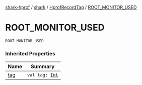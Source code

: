 [shark-hprof](../../index.md) / [shark](../index.md) / [HprofRecordTag](index.md) / [ROOT_MONITOR_USED](./-r-o-o-t_-m-o-n-i-t-o-r_-u-s-e-d.md)

# ROOT_MONITOR_USED

`ROOT_MONITOR_USED`

### Inherited Properties

| Name | Summary |
|---|---|
| [tag](tag.md) | `val tag: `[`Int`](https://kotlinlang.org/api/latest/jvm/stdlib/kotlin/-int/index.html) |
